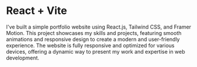 # React + Vite

I've built a simple portfolio website using React.js, Tailwind CSS, and Framer Motion. This project showcases my skills and projects, featuring smooth animations and responsive design to create a modern and user-friendly experience. The website is fully responsive and optimized for various devices, offering a dynamic way to present my work and expertise in web development.
